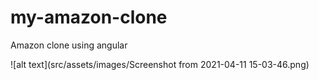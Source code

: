 # my-amazon-clone
Amazon clone using angular

![alt text](src/assets/images/Screenshot from 2021-04-11 15-03-46.png)
